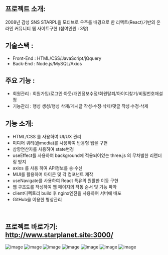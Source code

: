 ## 프로젝트 소개:

2008년 감성 SNS STARPL을 모티브로 우주를 배경으로 한 리액트(React)기반의 온라인 커뮤니티 웹 사이트구현 (참여인원 : 3명) <br>

## 기술스택 :

- Front-End : HTML/CSS/JavaScript/jQquery
- Back-End : Node.js/MySQL/Axios
  <br>

## 주요 기능 : <br>

- 회원관리 : 회원가입/로그인·아웃/개인정보수정/회원탈퇴/아이디찾기/비밀번호재설정
- 기능관리 : 행성 생성/행성 삭제/게시글 작성·수정·삭제/댓글 작성·수정·삭제<br>

## 기능 소개:
- HTML/CSS 를 사용하여 UI/UX 관리
- 미디어 쿼리(@media)를 사용하여 반응형 웹을 구현
- 삼항연산자를 사용하여 state변경
- useEffect를 사용하여 background에 적용되어있는 three.js 의 무차별한 리랜더링 방지
- axios 를 사용 하여 API정보를 송·수신
- MUI를 활용하여 아이콘 및 각 컴포넌트 제작
- useNavigate를 사용하여 React 특유의 원활한 이동 구현
- 웹 구조도를 작성하여 웹 페이지의 작동 순서 및 기능 파악
- client디렉토리 build 후 nginx엔진을 사용하여 서버에 배포
- GitHub을 이용한 형상관리
<br>

## 프로젝트 바로가기: http://www.starplanet.site:3000/<br>

![image](https://user-images.githubusercontent.com/108252913/212537252-3be6e93f-42e2-4196-9395-2546078a9bda.png)
![image](https://user-images.githubusercontent.com/108252913/212537267-e3f48c5f-8dd0-4eab-9d98-81c08b434818.png)
![image](https://user-images.githubusercontent.com/108252913/212537327-31cbf6bd-b9d1-4b7b-bd6a-b676514b66ae.png)
![image](https://user-images.githubusercontent.com/108252913/212537339-274f3104-7b3c-4cb2-87ac-25ca0baa1f9e.png)
![image](https://user-images.githubusercontent.com/108252913/212537390-093aa45a-aaf9-42bc-a52e-2c4c70c24a2a.png)
![image](https://user-images.githubusercontent.com/108252913/212537395-5a3605e1-f395-41f4-bb0b-5a026e9046bb.png)
![image](https://user-images.githubusercontent.com/108252913/212537397-a43ba584-5d6b-4ce9-93ec-1b557ed0b383.png)

